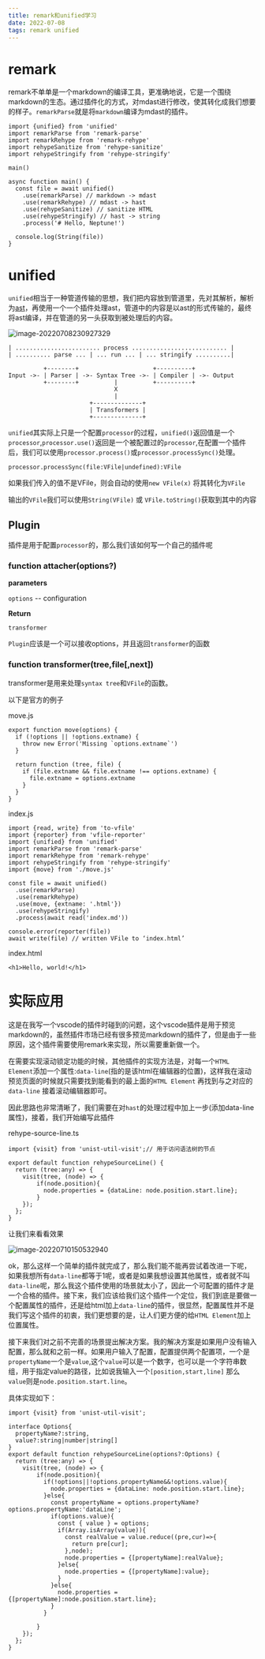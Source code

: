 ```yaml
---
title: remark和unified学习
date: 2022-07-08
tags: remark unified
---
```


# remark
remark不单单是一个markdown的编译工具，更准确地说，它是一个围绕markdown的生态。通过插件化的方式，对mdast进行修改，使其转化成我们想要的样子。`remarkParse`就是将`markdown`编译为mdast的插件。
```
import {unified} from 'unified'
import remarkParse from 'remark-parse'
import remarkRehype from 'remark-rehype'
import rehypeSanitize from 'rehype-sanitize'
import rehypeStringify from 'rehype-stringify'

main()

async function main() {
  const file = await unified()
    .use(remarkParse) // markdown -> mdast
    .use(remarkRehype) // mdast -> hast
    .use(rehypeSanitize) // sanitize HTML
    .use(rehypeStringify) // hast -> string
    .process('# Hello, Neptune!')

  console.log(String(file))
}
```
# unified
`unified`相当于一种管道传输的思想，我们把内容放到管道里，先对其解析，解析为[ast](https://github.com/syntax-tree)，再使用一个一个插件处理ast，管道中的内容是以ast的形式传输的，最终将ast编译，并在管道的另一头获取到被处理后的内容。

![image-20220708230927329](https://lzc-personal-resource.oss-cn-beijing.aliyuncs.com/images/typora/image-20220708230927329.png)

```
| ........................ process ........................... |
| .......... parse ... | ... run ... | ... stringify ..........|

          +--------+                     +----------+
Input ->- | Parser | ->- Syntax Tree ->- | Compiler | ->- Output
          +--------+          |          +----------+
                              X
                              |
                       +--------------+
                       | Transformers |
                       +--------------+
```



`unified`其实际上只是一个配置`processor`的过程，`unified()`返回值是一个`processor`,`processor.use()`返回是一个被配置过的`processor`,在配置一个插件后，我们可以使用`processor.process()`或`processor.processSync()`处理。

`processor.processSync(file:VFile|undefined):VFile`

如果我们传入的值不是VFile，则会自动的使用`new VFile(x)` 将其转化为`VFile`

输出的`VFile`我们可以使用`String(VFile)` 或 `VFile.toString()`获取到其中的内容

## Plugin

插件是用于配置`processor`的，那么我们该如何写一个自己的插件呢

### function attacher(options?)

**parameters**

`options` -- configuration

**Return** 

`transformer`



`Plugin`应该是一个可以接收options，并且返回`transformer`的函数

### function transformer(tree,file[,next])

transformer是用来处理`syntax tree`和`VFile`的函数。

以下是官方的例子

move.js

```
export function move(options) {
  if (!options || !options.extname) {
    throw new Error('Missing `options.extname`')
  }

  return function (tree, file) {
    if (file.extname && file.extname !== options.extname) {
      file.extname = options.extname
    }
  }
}
```

index.js

```
import {read, write} from 'to-vfile'
import {reporter} from 'vfile-reporter'
import {unified} from 'unified'
import remarkParse from 'remark-parse'
import remarkRehype from 'remark-rehype'
import rehypeStringify from 'rehype-stringify'
import {move} from './move.js'

const file = await unified()
  .use(remarkParse)
  .use(remarkRehype)
  .use(move, {extname: '.html'})
  .use(rehypeStringify)
  .process(await read('index.md'))

console.error(reporter(file))
await write(file) // written VFile to ‘index.html’
```

index.html

```
<h1>Hello, world!</h1>
```

# 实际应用

这是在我写一个vscode的插件时碰到的问题，这个vscode插件是用于预览markdown的，虽然插件市场已经有很多预览markdown的插件了，但是由于一些原因，这个插件需要使用remark来实现，所以需要重新做一个。

在需要实现滚动锁定功能的时候，其他插件的实现方法是，对每一个`HTML Element`添加一个属性:`data-line`(指的是该html在编辑器的位置)，这样我在滚动预览页面的时候就只需要找到能看到的最上面的`HTML Element` 再找到与之对应的`data-line` 接着滚动编辑器即可。

因此思路也非常清晰了，我们需要在对`hast`的处理过程中加上一步(添加data-line属性)，接着，我们开始编写此插件

rehype-source-line.ts

```
import {visit} from 'unist-util-visit';// 用于访问语法树的节点

export default function rehypeSourceLine() {
  return (tree:any) => {
    visit(tree, (node) => {
        if(node.position){
          node.properties = {dataLine: node.position.start.line};
        }
    });
  };
}
```

让我们来看看效果

![image-20220710150532940](https://lzc-personal-resource.oss-cn-beijing.aliyuncs.com/images/typora/image-20220710150532940.png)

ok，那么这样一个简单的插件就完成了，那么我们能不能再尝试着改进一下呢，如果我想所有`data-line`都等于1呢，或者是如果我想设置其他属性，或者就不叫`data-line`呢，那么我这个插件使用的场景就太小了，因此一个可配置的插件才是一个合格的插件。接下来，我们应该给我们这个插件一个定位，我们到底是要做一个配置属性的插件，还是给html加上`data-line`的插件，很显然，配置属性并不是我们写这个插件的初衷，我们更想要的是，让人们更方便的给`HTML Element`加上位置属性。

接下来我们对之前不完善的场景提出解决方案。我的解决方案是如果用户没有输入配置，那么就和之前一样。如果用户输入了配置，配置提供两个配置项，一个是`propertyName`一个是`value`,这个`value`可以是一个数字，也可以是一个字符串数组，用于指定value的路径，比如说我输入一个`[position,start,line]` 那么`value`则是`node.position.start.line`。

具体实现如下：

```
import {visit} from 'unist-util-visit';

interface Options{
  propertyName?:string,
  value?:string|number|string[]
}
export default function rehypeSourceLine(options?:Options) {
  return (tree:any) => {
    visit(tree, (node) => {
        if(node.position){
          if(!options||!options.propertyName&&!options.value){
            node.properties = {dataLine: node.position.start.line};
          }else{
            const propertyName = options.propertyName?options.propertyName:'dataLine';
            if(options.value){
              const { value } = options;
              if(Array.isArray(value)){
                const realValue = value.reduce((pre,cur)=>{
                  return pre[cur];
                },node);
                node.properties = {[propertyName]:realValue};
              }else{
                node.properties = {[propertyName]:value};
              }
            }else{
              node.properties = {[propertyName]:node.position.start.line};
            }
          }

        }
    });
  };
}
```

